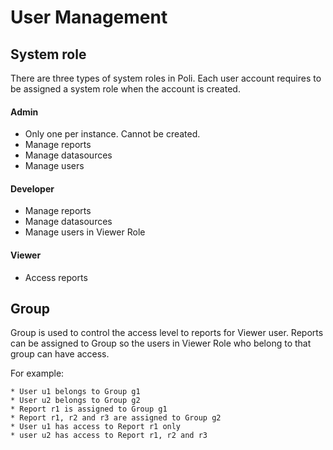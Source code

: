# User Management

## System role

There are three types of system roles in Poli. Each user account requires to be assigned a system role when the account is created.

#### Admin 

* Only one per instance. Cannot be created.
* Manage reports
* Manage datasources
* Manage users

#### Developer
* Manage reports
* Manage datasources
* Manage users in Viewer Role

#### Viewer
* Access reports

## Group

Group is used to control the access level to reports for Viewer user. Reports can be assigned to Group so the users in Viewer Role who belong to that group can have access.

For example:

```
* User u1 belongs to Group g1
* User u2 belongs to Group g2
* Report r1 is assigned to Group g1
* Report r1, r2 and r3 are assigned to Group g2
* User u1 has access to Report r1 only
* user u2 has access to Report r1, r2 and r3
```